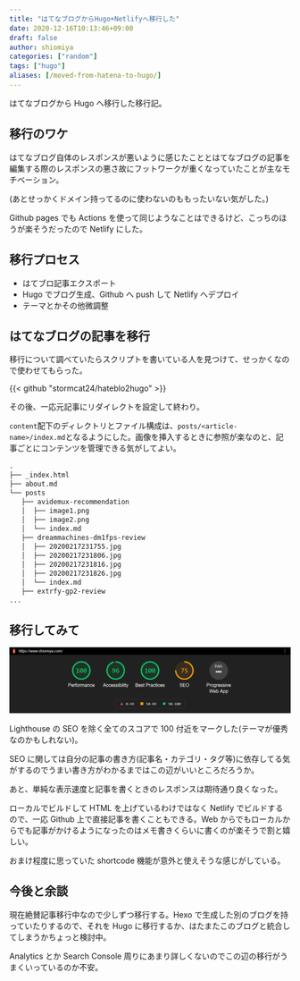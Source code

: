 ```yaml
---
title: "はてなブログからHugo+Netlifyへ移行した"
date: 2020-12-16T10:13:46+09:00
draft: false
author: shiomiya
categories: ["random"]
tags: ["hugo"]
aliases: [/moved-from-hatena-to-hugo/]
---
```


はてなブログから Hugo へ移行した移行記。

## 移行のワケ

はてなブログ自体のレスポンスが悪いように感じたこととはてなブログの記事を編集する際のレスポンスの悪さ故にフットワークが重くなっていたことが主なモチベーション。

(あとせっかくドメイン持ってるのに使わないのももったいない気がした。)

Github pages でも Actions を使って同じようなことはできるけど、こっちのほうが楽そうだったので Netlify にした。

## 移行プロセス

- はてブロ記事エクスポート
- Hugo でブログ生成、Github へ push して Netlify へデプロイ
- テーマとかその他微調整

## はてなブログの記事を移行

移行について調べていたらスクリプトを書いている人を見つけて、せっかくなので使わせてもらった。

{{< github "stormcat24/hateblo2hugo" >}}

その後、一応元記事にリダイレクトを設定して終わり。

`content`配下のディレクトリとファイル構成は、`posts/<article-name>/index.md`となるようにした。画像を挿入するときに参照が楽なのと、記事ごとにコンテンツを管理できる気がしてよい。

```
.
├── _index.html
├── about.md
└── posts
   ├── avidemux-recommendation
   │  ├── image1.png
   │  ├── image2.png
   │  └── index.md
   ├── dreammachines-dm1fps-review
   │  ├── 20200217231755.jpg
   │  ├── 20200217231806.jpg
   │  ├── 20200217231816.jpg
   │  ├── 20200217231826.jpg
   │  └── index.md
   ├── extrfy-gp2-review
...
```

## 移行してみて

![](Lighthouse-Report.png)

Lighthouse の SEO を除く全てのスコアで 100 付近をマークした(テーマが優秀なのかもしれない)。

SEO に関しては自分の記事の書き方(記事名・カテゴリ・タグ等)に依存してる気がするのでうまい書き方がわかるまではこの辺がいいところだろうか。

あと、単純な表示速度と記事を書くときのレスポンスは期待通り良くなった。

ローカルでビルドして HTML を上げているわけではなく Netlify でビルドするので、一応 Github 上で直接記事を書くこともできる。Web からでもローカルからでも記事がかけるようになったのはメモ書きくらいに書くのが楽そうで割と嬉しい。

おまけ程度に思っていた shortcode 機能が意外と使えそうな感じがしている。

## 今後と余談

現在絶賛記事移行中なので少しずつ移行する。Hexo で生成した別のブログを持っていたりするので、それを Hugo に移行するか、はたまたこのブログと統合してしまうかちょっと検討中。

Analytics とか Search Console 周りにあまり詳しくないのでこの辺の移行がうまくいっているのか不安。
